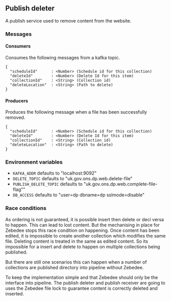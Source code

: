 ## Publish deleter
A publish service used to remove content from the website.

### Messages

#### Consumers
Consumes the following messages from a kafka topic.
```
{
  "scheduleId"      : <Number> (Schedule id for this collection)
  "deleteId"        : <Number> (Delete Id for this item)
  "collectionId"    : <String> (Collection id)
  "deleteLocation"  : <String> (Path to delete)
}
```

#### Producers
Produces the following message when a file has been successfully removed.
```
{
  "scheduleId"      : <Number> (Schedule id for this collection)
  "deleteId"        : <Number> (Delete Id for this item)
  "collectionId"    : <String> (Collection id)
  "deleteLocation"  : <String> (Path to delete)
}
```

### Environment variables

* `KAFKA_ADDR` defaults to "localhost:9092"
* `DELETE_TOPIC` defaults to "uk.gov.ons.dp.web.delete-file"
* `PUBLISH_DELETE_TOPIC` defaults to "uk.gov.ons.dp.web.complete-file-flag""
* `DB_ACCESS` defaults to "user=dp dbname=dp sslmode=disable"

### Race conditions
As ordering is not guaranteed, it is possible insert then delete or deci versa to happen.
This can lead to lost content. But the mechanising in place for Zebedee stops this race
condition on happening. Once content has been edited, it is impossible to create
another collection which modifies the same file. Deleting content is treated in
the same as edited content. So its impossible for a insert and delete to happen on
multiple collections being published.

But there are still one scenarios this can happen when a number of collections are
published directory into pipeline without Zebedee.

To keep the implementation simple and that Zebedee should only be the interface into
pipeline. The publish deleter and publish receiver are going to uses the Zebedee file
lock to guarantee content is correctly deleted and inserted.
